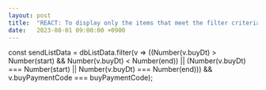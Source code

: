 ```yaml
---
layout: post
title:  "REACT: To display only the items that meet the filter criteria in the list"
date:   2023-08-01 09:00:00 +0900
---
```

const sendListData = dbListData.filter(v => ((Number(v.buyDt) > Number(start) && Number(v.buyDt) < Number(end)) || (Number(v.buyDt) === Number(start) || Number(v.buyDt) === Number(end))) && v.buyPaymentCode === buyPaymentCode);
